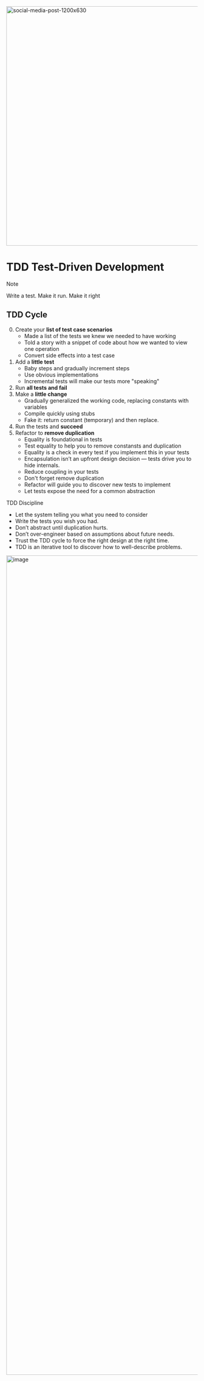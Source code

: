 <img width="1200" height="630" alt="social-media-post-1200x630" src="https://github.com/user-attachments/assets/8f8fad27-fa69-48c8-8395-bab4681646fb" />

# TDD Test-Driven Development 

> [!NOTE]
> Write a test. Make it run. Make it right

## TDD Cycle

0. Create your **list of test case scenarios**
    - Made a list of the tests we knew we needed to have working
    - Told a story with a snippet of code about how we wanted to view one operation
    - Convert side effects into a test case
1. Add a **little test**
    - Baby steps and gradually increment steps
    - Use obvious implementations
    - Incremental tests will make our tests more "speaking"
2. Run **all tests and fail**
3. Make a **little change**
    - Gradually generalized the working code, replacing constants with variables
    - Compile quickly using stubs
    - Fake it: return constant (temporary) and then replace.
4. Run the tests and **succeed**
5. Refactor to **remove duplication**
    - Equality is foundational in tests
    - Test equality to help you to remove constansts and duplication
    - Equality is a check in every test if you implement this in your tests
    - Encapsulation isn’t an upfront design decision — tests drive you to hide internals.
    - Reduce coupling in your tests
    - Don't forget remove duplication
    - Refactor will guide you to discover new tests to implement
    - Let tests expose the need for a common abstraction

TDD Discipline
- Let the system telling you what you need to consider
- Write the tests you wish you had.
- Don’t abstract until duplication hurts.
- Don’t over-engineer based on assumptions about future needs.
- Trust the TDD cycle to force the right design at the right time.
- TDD is an iterative tool to discover how to well-describe problems.

<img width="2460" height="2156" alt="image" src="https://github.com/user-attachments/assets/59acccf7-3e6f-4fa9-93a9-6abc34f0d4bc" />
